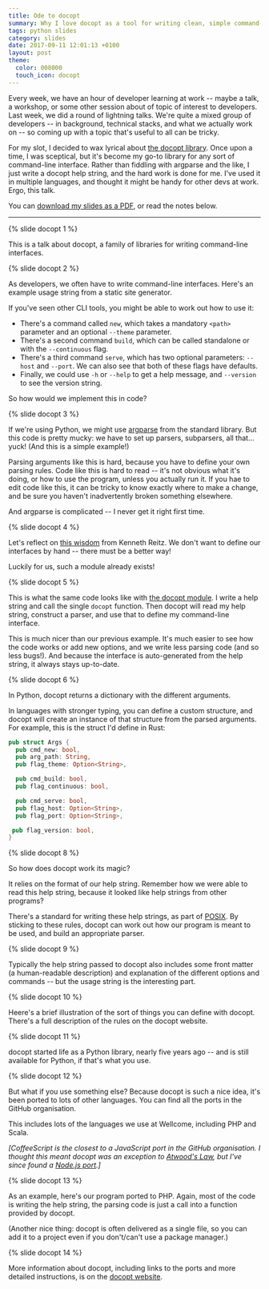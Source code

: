 ```yaml
---
title: Ode to docopt
summary: Why I love docopt as a tool for writing clean, simple command-line interfaces.
tags: python slides
category: slides
date: 2017-09-11 12:01:13 +0100
layout: post
theme:
  color: 008000
  touch_icon: docopt
---
```


Every week, we have an hour of developer learning at work -- maybe a talk, a workshop, or some other session about of topic of interest to developers.
Last week, we did a round of lightning talks.
We're quite a mixed group of developers -- in background, technical stacks, and what we actually work on -- so coming up with a topic that's useful to all can be tricky.

For my slot, I decided to wax lyrical about [the docopt library][docopt].
Once upon a time, I was sceptical, but it's become my go-to library for any sort of command-line interface.
Rather than fiddling with argparse and the like, I just write a docopt help string, and the hard work is done for me.
I've used it in multiple languages, and thought it might be handy for other devs at work.
Ergo, this talk.

You can [download my slides as a PDF](/docopt/docopt_slides.pdf), or read the notes below.

<!-- summary -->

---

{% slide docopt 1 %}

This is a talk about docopt, a family of libraries for writing command-line interfaces.

{% slide docopt 2 %}

As developers, we often have to write command-line interfaces.
Here's an example usage string from a static site generator.

If you've seen other CLI tools, you might be able to work out how to use it:

*   There's a command called `new`, which takes a mandatory `<path>` parameter and an optional `--theme` parameter.
*   There's a second command `build`, which can be called standalone or with the `--continuous` flag.
*   There's a third command `serve`, which has two optional parameters: `--host` and `--port`.
    We can also see that both of these flags have defaults.
*   Finally, we could use `-h` or `--help` to get a help message, and `--version` to see the version string.

So how would we implement this in code?

{% slide docopt 3 %}

If we're using Python, we might use [argparse][argparse] from the standard library.
But this code is pretty mucky: we have to set up parsers, subparsers, all that… yuck!
(And this is a simple example!)

Parsing arguments like this is hard, because you have to define your own parsing rules.
Code like this is hard to read -- it's not obvious what it's doing, or how to use the program, unless you actually run it.
If you hae to edit code like this, it can be tricky to know exactly where to make a change, and be sure you haven't inadvertently broken something elsewhere.

And argparse is complicated -- I never get it right first time.

{% slide docopt 4 %}

Let's reflect on [this wisdom][wisdom] from Kenneth Reitz.
We don't want to define our interfaces by hand -- there must be a better way!

Luckily for us, such a module already exists!

{% slide docopt 5 %}

This is what the same code looks like with [the docopt module][module].
I write a help string and call the single `docopt` function.
Then docopt will read my help string, construct a parser, and use that to define my command-line interface.

This is much nicer than our previous example.
It's much easier to see how the code works or add new options, and we write less parsing code (and so less bugs!).
And because the interface is auto-generated from the help string, it always stays up-to-date.

{% slide docopt 6 %}

In Python, docopt returns a dictionary with the different arguments.

In languages with stronger typing, you can define a custom structure, and docopt will create an instance of that structure from the parsed arguments.
For example, this is the struct I'd define in Rust:

```rust
pub struct Args {
  pub cmd_new: bool,
  pub arg_path: String,
  pub flag_theme: Option<String>,

  pub cmd_build: bool,
  pub flag_continuous: bool,

  pub cmd_serve: bool,
  pub flag_host: Option<String>,
  pub flag_port: Option<String>,

 pub flag_version: bool,
}
```

{% slide docopt 8 %}

So how does docopt work its magic?

It relies on the format of our help string.
Remember how we were able to read this help string, because it looked like help strings from other programs?

There's a standard for writing these help strings, as part of [POSIX][posix].
By sticking to these rules, docopt can work out how our program is meant to be used, and build an appropriate parser.

{% slide docopt 9 %}

Typically the help string passed to docopt also includes some front matter (a human-readable description) and explanation of the different options and commands -- but the usage string is the interesting part.

{% slide docopt 10 %}

Heere's a brief illustration of the sort of things you can define with docopt.
There's a full description of the rules on the docopt website.

{% slide docopt 11 %}

docopt started life as a Python library, nearly five years ago -- and is still available for Python, if that's what you use.

{% slide docopt 12 %}

But what if you use something else?
Because docopt is such a nice idea, it's been ported to lots of other languages.
You can find all the ports in the GitHub organisation.

This includes lots of the languages we use at Wellcome, including PHP and Scala.

*[CoffeeScript is the closest to a JavaScript port in the GitHub organisation. I thought this meant docopt was an exception to [Atwood's Law][atwood], but I've since found a [Node.js port][nodejs].]*

{% slide docopt 13 %}

As an example, here's our program ported to PHP.
Again, most of the code is writing the help string, the parsing code is just a call into a function provided by docopt.

(Another nice thing: docopt is often delivered as a single file, so you can add it to a project even if you don't/can't use a package manager.)

{% slide docopt 14 %}

More information about docopt, including links to the ports and more detailed instructions, is on the [docopt website][docopt].

[argparse]: https://docs.python.org/3.5/library/argparse.html
[wisdom]: ;https://github.com/kennethreitz/python-for-humans/blob/master/python-for-humans/1_content.md#the-litmus-test
[module]: https://pypi.org/project/docopt/
[posix]: https://en.wikipedia.org/wiki/POSIX
[atwood]: https://blog.codinghorror.com/the-principle-of-least-power/
[nodejs]: https://github.com/felixSchl/neodoc
[docopt]: http://docopt.org
